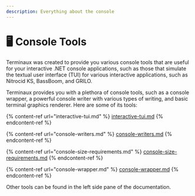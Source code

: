```yaml
---
description: Everything about the console
---
```


# 🖥 Console Tools

Terminaux was created to provide you various console tools that are useful for your interactive .NET console applications, such as those that simulate the textual user interface (TUI) for various interactive applications, such as Nitrocid KS, BassBoom, and GRILO.

Terminaux provides you with a plethora of console tools, such as a console wrapper, a powerful console writer with various types of writing, and basic terminal graphics renderer. Here are some of its tools:

{% content-ref url="interactive-tui.md" %}
[interactive-tui.md](interactive-tui.md)
{% endcontent-ref %}

{% content-ref url="console-writers.md" %}
[console-writers.md](console-writers.md)
{% endcontent-ref %}

{% content-ref url="console-size-requirements.md" %}
[console-size-requirements.md](console-size-requirements.md)
{% endcontent-ref %}

{% content-ref url="console-wrapper.md" %}
[console-wrapper.md](console-wrapper.md)
{% endcontent-ref %}

Other tools can be found in the left side pane of the documentation.
